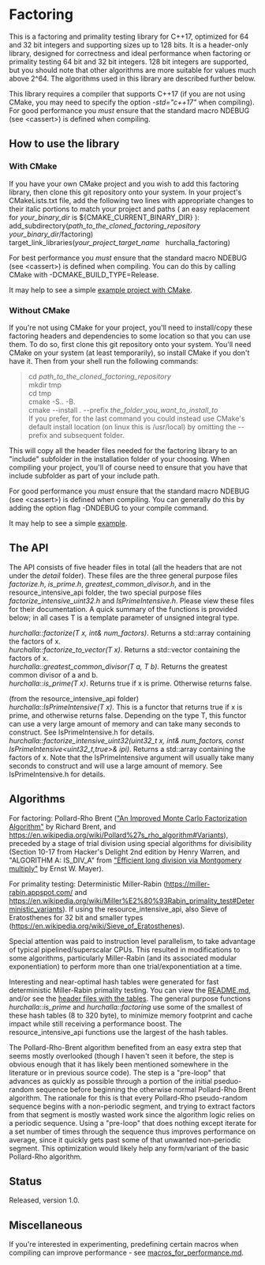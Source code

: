 # Factoring

This is a factoring and primality testing library for C++17, optimized for 64 and 32 bit integers and supporting sizes up to 128 bits.  It is a header-only library, designed for correctness and ideal performance when factoring or primality testing 64 bit and 32 bit integers.  128 bit integers are supported, but you should note that other algorithms are more suitable for values much above 2^64.  The algorithms used in this library are described further below.

This library requires a compiler that supports C++17 (if you are not using CMake, you may need to specify the option *-std="c++17"* when compiling).  
For good performance you *must* ensure that the standard macro NDEBUG (see &lt;cassert&gt;) is defined when compiling.

## How to use the library

### With CMake

If you have your own CMake project and you wish to add this factoring library, then clone this git repository onto your system.  In your project's CMakeLists.txt file, add the following two lines with appropriate changes to their italic portions to match your project and paths ( an easy replacement for *your_binary_dir* is ${CMAKE_CURRENT_BINARY_DIR} ):  
add_subdirectory(*path_to_the_cloned_factoring_repository* &nbsp; *your_binary_dir*/factoring)  
target_link_libraries(*your_project_target_name* &nbsp; hurchalla_factoring)  

For best performance you *must* ensure that the standard macro NDEBUG (see &lt;cassert&gt;) is defined when compiling.  You can do this by calling CMake with -DCMAKE_BUILD_TYPE=Release.  

It may help to see a simple [example project with CMake](example_with_cmake).

### Without CMake

If you're not using CMake for your project, you'll need to install/copy these factoring headers and dependencies to some location so that you can use them.  To do so, first clone this git repository onto your system.  You'll need CMake on your system (at least temporarily), so install CMake if you don't have it.  Then from your shell run the following commands:  

>cd *path_to_the_cloned_factoring_repository*  
>mkdir tmp  
>cd tmp  
>cmake -S.. -B.  
>cmake --install . --prefix *the_folder_you_want_to_install_to*  
If you prefer, for the last command you could instead use CMake's default install location (on linux this is /usr/local) by omitting the --prefix and subsequent folder.  

This will copy all the header files needed for the factoring library to an "include" subfolder in the installation folder of your choosing.
When compiling your project, you'll of course need to ensure that you have that include subfolder as part of your include path.  

For good performance you *must* ensure that the standard macro NDEBUG (see &lt;cassert&gt;) is defined when compiling.  You can generally do this by adding the option flag -DNDEBUG to your compile command.  

It may help to see a simple [example](example_without_cmake).

## The API

The API consists of five header files in total (all the headers that are not under the *detail* folder).  These files are the three general purpose files *factorize.h*, *is_prime.h*, *greatest_common_divisor.h*, and in the resource_intensive_api folder, the two special purpose files *factorize_intensive_uint32.h* and *IsPrimeIntensive.h*.  Please view these files for their documentation.  A quick summary of the functions is provided below; in all cases T is a template parameter of unsigned integral type.  

*hurchalla::factorize(T x, int& num_factors)*.  Returns a std::array containing the factors of x.  
*hurchalla::factorize_to_vector(T x)*.  Returns a std::vector containing the factors of x.  
*hurchalla::greatest_common_divisor(T a, T b)*.  Returns the greatest common divisor of a and b.  
*hurchalla::is_prime(T x)*.  Returns true if x is prime.  Otherwise returns false.  

(from the resource_intensive_api folder)  
*hurchalla::IsPrimeIntensive(T x)*.  This is a functor that returns true if x is prime, and otherwise returns false.  Depending on the type T, this functor can use a very large amount of memory and can take many seconds to construct.  See IsPrimeIntensive.h for details.  
*hurchalla::factorize_intensive_uint32(uint32_t x, int& num_factors, const IsPrimeIntensive&lt;uint32_t,true&gt;& ipi)*.  Returns a std::array containing the factors of x.  Note that the IsPrimeIntensive argument will usually take many seconds to construct and will use a large amount of memory.  See IsPrimeIntensive.h for details.  

## Algorithms

For factoring: Pollard-Rho Brent (["An Improved Monte Carlo Factorization Algorithm"](https://maths-people.anu.edu.au/~brent/pub/pub051.html) by Richard Brent, and https://en.wikipedia.org/wiki/Pollard%27s_rho_algorithm#Variants),
preceded by a stage of trial division using special algorithms for divisibility (Section 10-17 from Hacker's Delight 2nd edition by Henry Warren, and "ALGORITHM A: IS_DIV_A" from ["Efficient long division via Montgomery multiply"](https://arxiv.org/abs/1303.0328) by Ernst W. Mayer).  

For primality testing: Deterministic Miller-Rabin (https://miller-rabin.appspot.com/ and https://en.wikipedia.org/wiki/Miller%E2%80%93Rabin_primality_test#Deterministic_variants).  If using the resource_intensive_api, also Sieve of Eratosthenes for 32 bit and smaller types (https://en.wikipedia.org/wiki/Sieve_of_Eratosthenes).

Special attention was paid to instruction level parallelism, to take advantage of typical pipelined/superscalar CPUs.  This resulted in modifications to some algorithms, particularly Miller-Rabin (and its associated modular exponentiation) to perform more than one trial/exponentiation at a time.

Interesting and near-optimal hash tables were generated for fast deterministic Miller-Rabin primality testing.  You can view the [README.md](https://github.com/hurchalla/factoring/blob/master/include/hurchalla/factoring/detail/miller_rabin_bases/README.TXT), and/or see the [header files with the tables](include/hurchalla/factoring/detail/miller_rabin_bases).  The general purpose functions *hurchalla::is_prime* and *hurchalla::factoring* use some of the smallest of these hash tables (8 to 320 byte), to minimize memory footprint and cache impact while still receiving a performance boost.  The resource_intensive_api functions use the largest of the hash tables.

The Pollard-Rho-Brent algorithm benefited from an easy extra step that seems mostly overlooked (though I haven't seen it before, the step is obvious enough that it has likely been mentioned somewhere in the literature or in previous source code).  The step is a "pre-loop" that advances as quickly as possible through a portion of the initial pseduo-random sequence before beginning the otherwise normal Pollard-Rho Brent algorithm.  The rationale for this is that every Pollard-Rho pseudo-random sequence begins with a non-periodic segment, and trying to extract factors from that segment is mostly wasted work since the algorithm logic relies on a periodic sequence.  Using a "pre-loop" that does nothing except iterate for a set number of times through the sequence thus improves performance on average, since it quickly gets past some of that unwanted non-periodic segment.  This optimization would likely help any form/variant of the basic Pollard-Rho algorithm.

## Status
Released, version 1.0.

## Miscellaneous
If you're interested in experimenting, predefining certain macros when compiling can improve performance - see [macros_for_performance.md](macros_for_performance.md).
